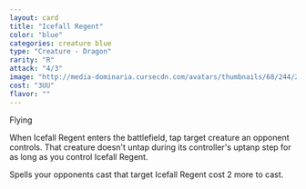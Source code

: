```yaml
---
layout: card
title: "Icefall Regent"
color: "blue"
categories: creature blue
type: "Creature - Dragon"
rarity: "R"
attack: "4/3"
image: "http://media-dominaria.cursecdn.com/avatars/thumbnails/68/244/200/283/635617023838083041.jpeg"
cost: "3UU"
flavor: ""
---
```


Flying

When Icefall Regent enters the battlefield, tap target creature an opponent controls.  That creature doesn't untap during its controller's uptanp step for as long as you control Icefall Regent.

Spells your opponents cast that target Icefall Regent cost <span class="tip mana-icon mana-colorless-02" title="2 Colorless Mana">2</span> more to cast.
